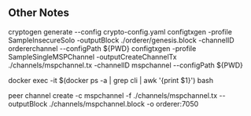 ## Other Notes
cryptogen generate --config crypto-config.yaml
configtxgen -profile SampleInsecureSolo -outputBlock ./orderer/genesis.block -channelID ordererchannel --configPath ${PWD}
configtxgen -profile SampleSingleMSPChannel -outputCreateChannelTx ./channels/mspchannel.tx -channelID mspchannel --configPath ${PWD}

docker exec -it $(docker ps -a | grep cli | awk '{print $1}') bash

peer channel create -c mspchannel -f ./channels/mspchannel.tx --outputBlock ./channels/mspchannel.block -o orderer:7050